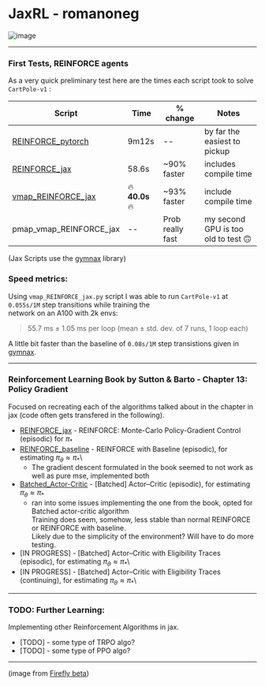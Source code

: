# JaxRL - romanoneg

![image](https://github.com/romanoneg/JaxRL/assets/43445765/3a41737e-4be5-4576-83b6-7ea76e25dd60)

---
### First Tests, REINFORCE agents

As a very quick preliminary test here are the times each script took to solve `CartPole-v1` :

| Script        | Time     | % change | Notes |
|--------------|-----------|------------|-----------|
| [REINFORCE_pytorch](https://github.com/romanoneg/JaxRL/blob/main/REINFORCE/REINFORCE_pytorch.py)   | 9m12s   | -- | by far the easiest to pickup        |
| [REINFORCE_jax](https://github.com/romanoneg/JaxRL/blob/main/REINFORCE/REINFORCE_jax.py) | 58.6s  | ~90% faster | includes compile time       |
| [vmap_REINFORCE_jax](https://github.com/romanoneg/JaxRL/blob/main/REINFORCE/vmap_REINFORCE_jax.py)     | 🔥**40.0s**🔥 | ~93% faster | include compile time       |
| pmap_vmap_REINFORCE_jax| --            | Prob really fast| my second GPU is too old to test 🙃  |

(Jax Scripts use the [gymnax](https://github.com/RobertTLange/gymnax) library)

### Speed metrics:

Using `vmap_REINFORCE_jax.py` script I was able to run `CartPole-v1` at `0.055s/1M` step transitions while training the\
network on an A100 with 2k envs:

> 55.7 ms ± 1.05 ms per loop (mean ± std. dev. of 7 runs, 1 loop each)
  
A little bit faster than the baseline of `0.08s/1M` step transistions given in [gymnax](https://github.com/RobertTLange/gymnax).

---
### Reinforcement Learning Book by Sutton & Barto - Chapter 13: Policy Gradient 

Focused on recreating each of the algorithms talked about in the chapter in jax (code often gets transfered in the following).

- [REINFORCE_jax](https://github.com/romanoneg/JaxRL/blob/main/REINFORCE/REINFORCE_jax.py) - REINFORCE: Monte-Carlo Policy-Gradient Control (episodic) for $\pi_*$ 
- [REINFORCE_baseline](https://github.com/romanoneg/JaxRL/blob/main/RLbook/REINFORCE_baseline.py) - REINFORCE with Baseline (episodic), for estimating $\pi_\theta \approx \pi_*$\
	* The gradient descent formulated in the book seemed to not work as well as pure mse, implemented both
- [Batched_Actor-Critic](https://github.com/romanoneg/JaxRL/blob/main/RLbook/B-Actor-Critic.py) - \[Batched\] Actor–Critic (episodic), for estimating $\pi_\theta \approx \pi_*$
	* ran into some issues implementing the one from the book, opted for Batched actor-critic algorithm\
	Training does seem, somehow, less stable than normal REINFORCE or REINFORCE with baseline.\
	Likely due to the simplicity of the environment? Will have to do more testing.
- [IN PROGRESS] - [Batched] Actor–Critic with Eligibility Traces (episodic), for estimating $\pi_\theta \approx \pi_*$\
- [IN PROGRESS] - [Batched] Actor–Critic with Eligibility Traces (continuing), for estimating $\pi_\theta \approx \pi_*$\

---
### TODO: Further Learning: 

Implementing other Reinforcement Algorithms in jax.

- [TODO] - some type of TRPO algo?
- [TODO] - some type of PPO algo?

---

(image from [Firefly beta](https://www.adobe.com/sensei/generative-ai/firefly.html))
